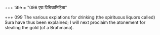 +++
title = "098 एषा विचित्राभिहिता"

+++
099	The various expiations for drinking (the spirituous liquors called) Sura have thus been explained; I will next proclaim the atonement for stealing the gold (of a Brahmana).